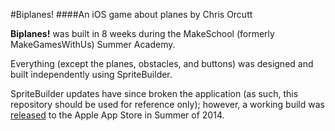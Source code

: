 #Biplanes!
####An iOS game about planes by Chris Orcutt

**Biplanes!** was built in 8 weeks during the MakeSchool (formerly MakeGamesWithUs) Summer Academy.

Everything (except the planes, obstacles, and buttons) was designed and built independently using SpriteBuilder.

SpriteBuilder updates have since broken the application (as such, this repository should be used for reference only); however, a working build was [released](https://itunes.apple.com/us/app/biplanes!/id904104087?ls=1&mt=8!) to the Apple App Store in Summer of 2014.
